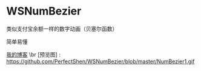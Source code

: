 # WSNumBezier
类似支付宝余额一样的数字动画（贝塞尔函数）


简单易懂 


[我的博客](http://www.cnblogs.com/Seeulater/  "欢迎私信我哦") \br
[预览图] : https://github.com/PerfectShen/WSNumBezier/blob/master/NumBezier1.gif 
